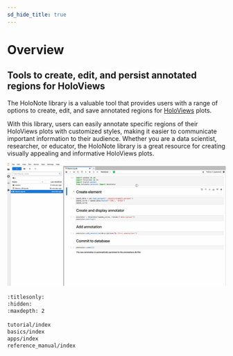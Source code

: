 ```yaml
---
sd_hide_title: true
---
```


# Overview

## Tools to create, edit, and persist annotated regions for HoloViews

The HoloNote library is a valuable tool that provides users with a range of options to create, edit, and save annotated regions for [HoloViews](https://holoviews.org/) plots.

With this library, users can easily annotate specific regions of their HoloViews plots with customized styles, making it easier to communicate important information to their audience. Whether you are a data scientist, researcher, or educator, the HoloNote library is a great resource for creating visually appealing and informative HoloViews plots.

![demo](https://raw.githubusercontent.com/holoviz/holonote/main/doc/_static/assets/demo.gif)

```{toctree}
:titlesonly:
:hidden:
:maxdepth: 2

tutorial/index
basics/index
apps/index
reference_manual/index
```
